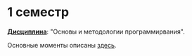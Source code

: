 # 1 семестр
<ins>**Дисциплина**</ins>: "Основы и методологии программирвания". 

Основные моменты описаны [здесь](lab1_introduction/README.md).